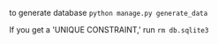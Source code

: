 to generate database
```python manage.py generate_data```

If you get a 'UNIQUE CONSTRAINT,' run ```rm db.sqlite3```
